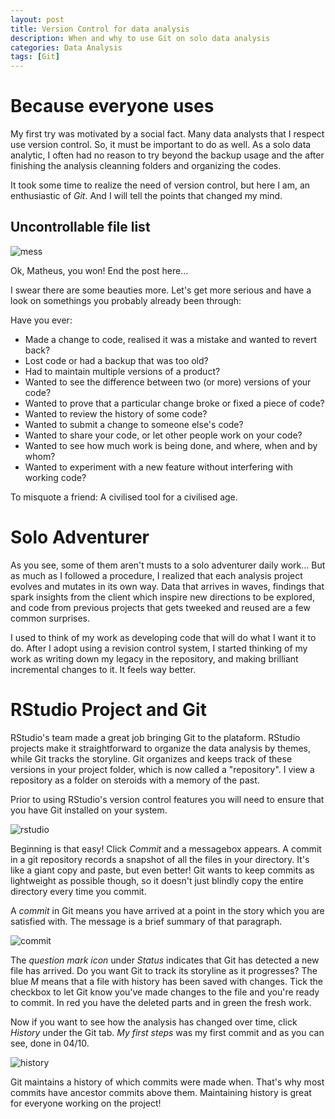 ```yaml
---
layout: post
title: Version Control for data analysis
description: When and why to use Git on solo data analysis
categories: Data Analysis
tags: [Git]
---
```


# Because everyone uses

My first try was motivated by a social fact. Many data analysts that I respect use version control. So, it must be important to do as well. As a solo data analytic, I often had no reason to try beyond the backup usage and the after finishing the analysis cleanning folders and organizing the codes. 

It took some time to realize the need of version control, but here I am, an enthusiastic of *Git*. And I will tell the points that changed my mind.

## Uncontrollable file list

![mess](/assets/posts/rstudio-git/files-git.png)

Ok, Matheus, you won! End the post here... 

I swear there are some beauties more. Let's get more serious and have a look on somethings you probably already been through:

Have you ever:

* Made a change to code, realised it was a mistake and wanted to revert back?
* Lost code or had a backup that was too old?
* Had to maintain multiple versions of a product?
* Wanted to see the difference between two (or more) versions of your code?
* Wanted to prove that a particular change broke or fixed a piece of code?
* Wanted to review the history of some code?
* Wanted to submit a change to someone else's code?
* Wanted to share your code, or let other people work on your code?
* Wanted to see how much work is being done, and where, when and by whom?
* Wanted to experiment with a new feature without interfering with working code?

To misquote a friend: A civilised tool for a civilised age.

# Solo Adventurer

As you see, some of them aren't musts to a solo adventurer daily work... But as much as I followed a procedure, I realized that each analysis project evolves and mutates in its own way. Data that arrives in waves, findings that spark insights from the client which inspire new directions to be explored, and code from previous projects that gets tweeked and reused are a few common surprises. 

I used to think of my work as developing code that will do what I want it to do. After I adopt using a revision control system, I started thinking of my work as writing down my legacy in the repository, and making brilliant incremental changes to it. It feels way better.

# RStudio Project and Git

RStudio's team made a great job bringing Git to the plataform. RStudio projects make it straightforward to organize the data analysis by themes, while Git tracks the storyline. Git organizes and keeps track of these versions in your project folder, which is now called a "repository". I view a repository as a folder on steroids with a memory of the past.

Prior to using RStudio's version control features you will need to ensure that you have Git installed on your system. 

![rstudio](/assets/posts/rstudio-git/git-rstudio-option.png)

Beginning is that easy! Click *Commit* and a messagebox appears. A commit in a git repository records a snapshot of all the files in your directory. It's like a giant copy and paste, but even better! Git wants to keep commits as lightweight as possible though, so it doesn't just blindly copy the entire directory every time you commit.

A *commit* in Git means you have arrived at a point in the story which you are satisfied with. The message is a brief summary of that paragraph.

![commit](/assets/posts/rstudio-git/commit.png)

The *question mark icon* under *Status* indicates that Git has detected a new file has arrived. Do you want Git to track its storyline as it progresses? The blue *M* means that a file with history has been saved with changes. Tick the checkbox to let Git know you've made changes to the file and you're ready to commit. In red you have the deleted parts and in green the fresh work.

Now if you want to see how the analysis has changed over time, click *History* under the Git tab. *My first steps* was my first commit and as you can see, done in 04/10.

![history](/assets/posts/rstudio-git/history.png)

Git maintains a history of which commits were made when. That's why most commits have ancestor commits above them. Maintaining history is great for everyone working on the project!

